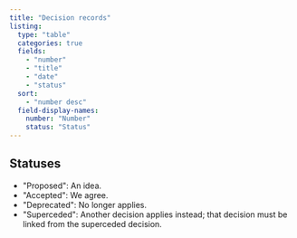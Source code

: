 ```yaml
---
title: "Decision records"
listing:
  type: "table"
  categories: true
  fields:
    - "number"
    - "title"
    - "date"
    - "status"
  sort:
    - "number desc"
  field-display-names:
    number: "Number"
    status: "Status"
---
```



## Statuses

* "Proposed": An idea.
* "Accepted": We agree.
* "Deprecated": No longer applies.
* "Superceded": Another decision applies instead; that decision must be linked from the
  superceded decision.
